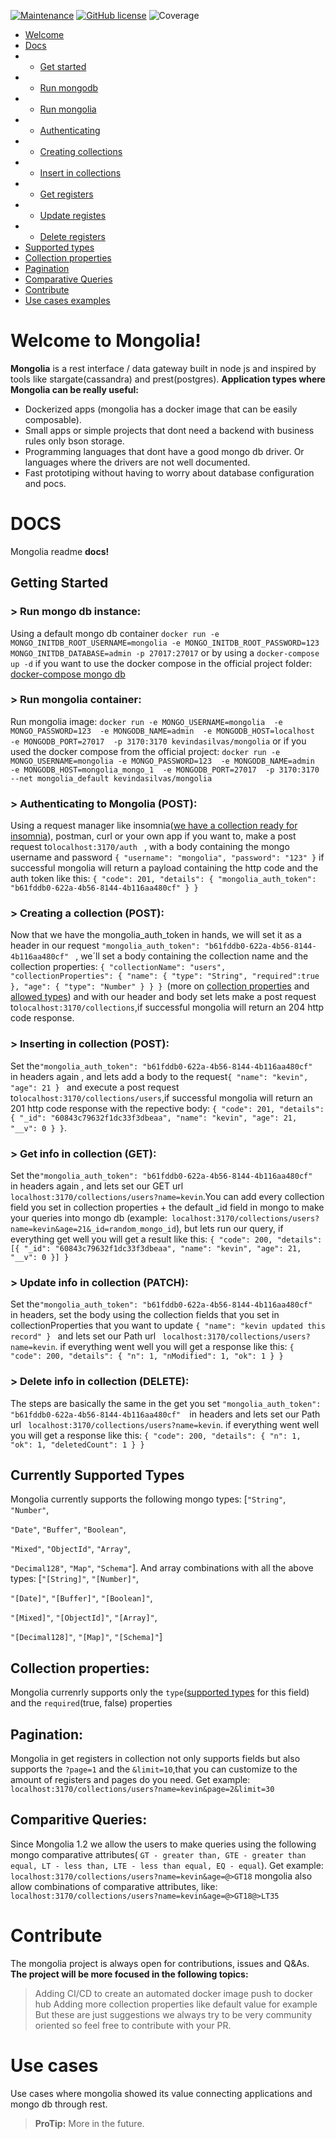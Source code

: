 [![Maintenance](https://img.shields.io/badge/Maintained%3F-yes-green.svg)](https://GitHub.com/Naereen/StrapDown.js/graphs/commit-activity) 
[![GitHub license](https://img.shields.io/github/license/Naereen/StrapDown.js.svg)](https://github.com/Naereen/StrapDown.js/blob/master/LICENSE)
![Coverage](https://img.shields.io/badge/coverage-91%25-brightgreen)
 
 - [Welcome](https://github.com/KevinDaSilvaS/mongolia#welcome-to-mongolia)
 - [Docs](https://github.com/KevinDaSilvaS/mongolia/blob/main/README.md#docs)
 - 	- [Get started](https://github.com/KevinDaSilvaS/mongolia#getting-started)
 - 	- [Run mongodb](https://github.com/KevinDaSilvaS/mongolia#-run-mongo-db-instance)
 - 	- [Run mongolia](https://github.com/KevinDaSilvaS/mongolia#-run-mongolia-container)
 - 	- [Authenticating](https://github.com/KevinDaSilvaS/mongolia#-authenticating-to-mongolia)
 - 	- [Creating collections](https://github.com/KevinDaSilvaS/mongolia#-creating-a-collection)
 - 	- [Insert in collections](https://github.com/KevinDaSilvaS/mongolia#-inserting-in-collection)
 - 	- [Get registers](https://github.com/KevinDaSilvaS/mongolia#-get-info-in-collection)
 - 	- [Update registes](https://github.com/KevinDaSilvaS/mongolia#-update-info-in-collection)
 - 	- [Delete registers](https://github.com/KevinDaSilvaS/mongolia#-delete-info-in-collection)
 - [Supported types](https://github.com/KevinDaSilvaS/mongolia#currently-supported-types)
 - [Collection properties](https://github.com/KevinDaSilvaS/mongolia#collection-properties)
 - [Pagination](https://github.com/KevinDaSilvaS/mongolia#pagination)
 - [Comparative Queries](https://github.com/KevinDaSilvaS/mongolia#comparitive-queries)
 - [Contribute](https://github.com/KevinDaSilvaS/mongolia#contribute)
 - [Use cases examples](https://github.com/KevinDaSilvaS/mongolia#use-cases)
# Welcome to Mongolia!
**Mongolia** is a rest interface / data gateway built in node js and inspired by tools like stargate(cassandra) and prest(postgres).
  **Application types where Mongolia can be really useful:**
 - Dockerized apps (mongolia has a docker image that can be easily composable).
 - Small apps or simple projects that dont need a backend with business rules only bson storage.
 - Programming languages that dont have a good mongo db driver. Or languages where the drivers are not well documented.
 - Fast prototiping without having to worry about database configuration and pocs.

# DOCS

Mongolia readme **docs!**

## Getting Started

### > Run mongo db instance:
Using a default mongo db container  ``docker run -e MONGO_INITDB_ROOT_USERNAME=mongolia -e MONGO_INITDB_ROOT_PASSWORD=123 MONGO_INITDB_DATABASE=admin -p 27017:27017`` or by using a ``docker-compose up -d`` if you want to use the docker compose in the official project folder: [docker-compose mongo db](https://github.com/KevinDaSilvaS/mongolia/blob/main/docker-compose.yml)

### > Run mongolia container:
Run mongolia image: ``docker run -e MONGO_USERNAME=mongolia 
    -e MONGO_PASSWORD=123 
    -e MONGODB_NAME=admin 
    -e MONGODB_HOST=localhost 
    -e MONGODB_PORT=27017 
    -p 3170:3170 kevindasilvas/mongolia`` 
    or if you used the docker compose from the official project:
    ``docker run -e MONGO_USERNAME=mongolia
    -e MONGO_PASSWORD=123 
    -e MONGODB_NAME=admin 
    -e MONGODB_HOST=mongolia_mongo_1 
    -e MONGODB_PORT=27017 
    -p 3170:3170 --net mongolia_default kevindasilvas/mongolia
    ``
### > Authenticating to Mongolia (POST):
Using a request manager like insomnia([we have a collection ready for insomnia](https://github.com/KevinDaSilvaS/mongolia/blob/main/collections/insomnia/mongolia_2021-04-23.json)), postman, curl or your own app if you want to, make a post request to``localhost:3170/auth `` , with a body containing the mongo username and password ``{
	"username": "mongolia",
	"password": "123"
}`` if successful mongolia will return a payload containing the http code and the auth token like this: ``{
  "code": 201,
  "details": {
    "mongolia_auth_token": "b61fddb0-622a-4b56-8144-4b116aa480cf"
  }
}
``

### > Creating a collection (POST):
Now that we have the mongolia_auth_token in hands, we will set it as a header in our request ``"mongolia_auth_token": "b61fddb0-622a-4b56-8144-4b116aa480cf"
`` , we´ll set a body containing the collection name and the collection properties: ``{
 "collectionName": "users",
	"collectionProperties": {
		"name": {
			"type": "String",
			"required":true
		},
		"age": {
			"type": "Number"
		}
	}
}
``(more on [collection properties](https://github.com/KevinDaSilvaS/mongolia#collection-properties) and [allowed types](https://github.com/KevinDaSilvaS/mongolia#currently-supported-types)) and with our header and body set lets make a post request to``localhost:3170/collections``,if successful mongolia will return an 204 http code response.

### > Inserting in collection (POST):
Set the``"mongolia_auth_token": "b61fddb0-622a-4b56-8144-4b116aa480cf" 
``in headers again , and lets add a body to the request``{
		"name": "kevin",
		"age": 21
}
`` and execute a post request to``localhost:3170/collections/users``,if successful mongolia will return an 201 http code response with the repective body: ``{
  "code": 201,
  "details": {
    "_id": "60843c79632f1dc33f3dbeaa",
    "name": "kevin",
    "age": 21,
    "__v": 0
  }
}``.

### > Get info in collection (GET):
Set the``"mongolia_auth_token": "b61fddb0-622a-4b56-8144-4b116aa480cf" 
``in headers again , and lets set our GET url `` localhost:3170/collections/users?name=kevin``.You can add every collection field you set in collection properties + the default _id field in mongo to make your queries into mongo db (example:`` localhost:3170/collections/users?name=kevin&age=21&_id=random_mongo_id``), but lets run our query, if everything get well you will get a result like this: ``{
  "code": 200,
  "details": [{
  "_id": "60843c79632f1dc33f3dbeaa",
    "name": "kevin",
    "age": 21,
    "__v": 0
  }]
}``

### > Update info in collection (PATCH):
Set the``"mongolia_auth_token": "b61fddb0-622a-4b56-8144-4b116aa480cf" 
``in headers, set the body using the collection fields that you set in collectionProperties that you want to update  ``{
		"name": "kevin updated this record"
}
`` and lets set our Path url `` localhost:3170/collections/users?name=kevin``. if everything went well you will get a response like this: ``{
  "code": 200,
  "details": {
    "n": 1,
    "nModified": 1,
    "ok": 1
  }
}``

### > Delete info in collection (DELETE):
The steps are basically the same in the get you set ``"mongolia_auth_token": "b61fddb0-622a-4b56-8144-4b116aa480cf" 
``in headers and lets set our Path url `` localhost:3170/collections/users?name=kevin``. if everything went well you will get a response like this: ``{
  "code": 200,
  "details": {
    "n": 1,
    "ok": 1,
    "deletedCount": 1
  }
}``

## Currently Supported Types

Mongolia currently supports the following mongo types: [``"String"``, ``"Number"``,

``"Date"``, ``"Buffer"``, ``"Boolean"``,

``"Mixed"``, ``"ObjectId"``, ``"Array"``,

``"Decimal128"``, ``"Map"``, ``"Schema"``]. And array combinations with all the above types:  [``"[String]"``, ``"[Number]"``,

``"[Date]"``, ``"[Buffer]"``, ``"[Boolean]"``,

``"[Mixed]"``, ``"[ObjectId]"``, ``"[Array]"``,

``"[Decimal128]"``, ``"[Map]"``, ``"[Schema]"``]

## Collection properties:

Mongolia currenrly supports only the ``type``([supported types](https://github.com/KevinDaSilvaS/mongolia#currently-supported-types) for this field) and the ``required``(true, false) properties

## Pagination:

Mongolia in get registers in collection not only supports fields but also supports the ```?page=1``` and the ```&limit=10```,that you can customize to the amount of registers and pages do you need. Get example: `` localhost:3170/collections/users?name=kevin&page=2&limit=30``

## Comparitive Queries:

Since Mongolia 1.2 we allow the users to make queries using the following mongo comparative attributes( ```GT - greater than, GTE - greater than equal, LT - less than, LTE - less than equal, EQ - equal```). Get example: `` localhost:3170/collections/users?name=kevin&age=@>GT18`` mongolia also allow combinations of comparative attributes, like: `` localhost:3170/collections/users?name=kevin&age=@>GT18@>LT35``

# Contribute

The mongolia project is always open for contributions, issues and Q&As.
**The project will be more focused in the following topics:**
> Adding CI/CD to create an automated docker image push to docker hub
> Adding more collection properties like default value for example
But these are just suggestions we always try to be very community oriented so feel free to contribute with your PR.

# Use cases

Use cases where mongolia showed its value connecting applications and mongo db through rest.

> **ProTip:** More in the future.


